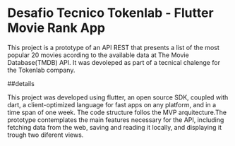 # Desafio Tecnico Tokenlab - Flutter Movie Rank App

This project is a prototype of an API REST that presents a list of the most popular 20 movies acording to the available data at The Movie Database(TMDB) API. It was devoleped as part of a tecnical chalenge for the Tokenlab company. 

##details

This project was developed using flutter, an open source SDK, coupled with dart, a client-optimized language for fast apps on any platform, and in a time span of one week. The code structure follos the MVP arquitecture.The prototype contemplates the main features necessary for the API, including fetching data from the web, saving and reading it locally, and displaying it trough two diferent views.
